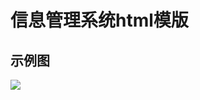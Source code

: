 # 信息管理系统html模版


## 示例图

![](https://github.com/jefferyexample/info_manager_template1/blob/master/%E8%93%9D%E8%89%B2/WechatIMG91.png?raw=true)
